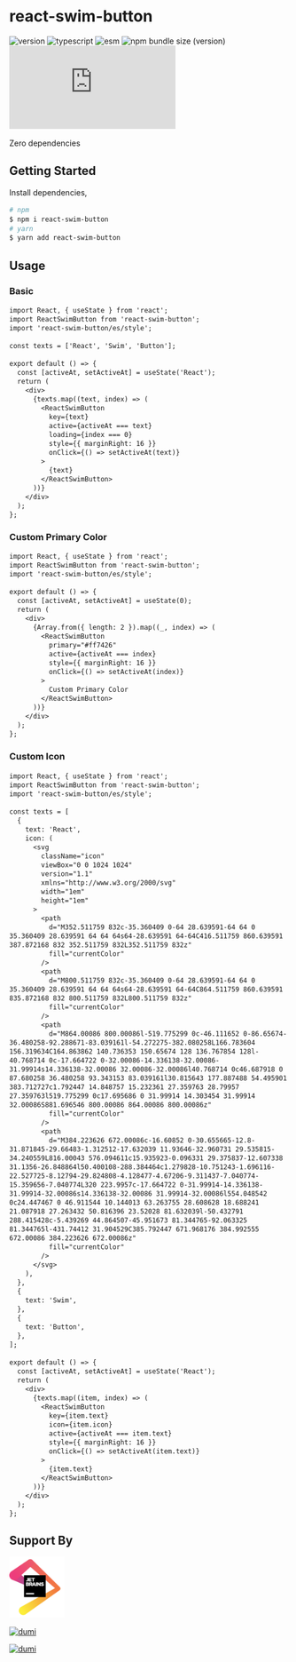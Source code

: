 # react-swim-button

![version](https://img.shields.io/github/package-json/v/happy-func/react-swim-button/main) ![typescript](https://img.shields.io/npm/types/react-swim-button) ![esm](https://img.shields.io/static/v1?label=build&message=esm&color=blue) ![npm bundle size (version)](https://img.shields.io/bundlephobia/min/react-swim-button/latest) ![GitHub Repo stars](https://img.shields.io/github/stars/happy-func/sudoku.js?style=social)

Zero dependencies

## Getting Started

Install dependencies,

```bash
# npm
$ npm i react-swim-button
# yarn
$ yarn add react-swim-button
```

## Usage

### Basic

```tsx
import React, { useState } from 'react';
import ReactSwimButton from 'react-swim-button';
import 'react-swim-button/es/style';

const texts = ['React', 'Swim', 'Button'];

export default () => {
  const [activeAt, setActiveAt] = useState('React');
  return (
    <div>
      {texts.map((text, index) => (
        <ReactSwimButton
          key={text}
          active={activeAt === text}
          loading={index === 0}
          style={{ marginRight: 16 }}
          onClick={() => setActiveAt(text)}
        >
          {text}
        </ReactSwimButton>
      ))}
    </div>
  );
};
```

### Custom Primary Color

```tsx
import React, { useState } from 'react';
import ReactSwimButton from 'react-swim-button';
import 'react-swim-button/es/style';

export default () => {
  const [activeAt, setActiveAt] = useState(0);
  return (
    <div>
      {Array.from({ length: 2 }).map((_, index) => (
        <ReactSwimButton
          primary="#ff7426"
          active={activeAt === index}
          style={{ marginRight: 16 }}
          onClick={() => setActiveAt(index)}
        >
          Custom Primary Color
        </ReactSwimButton>
      ))}
    </div>
  );
};
```

### Custom Icon

```tsx
import React, { useState } from 'react';
import ReactSwimButton from 'react-swim-button';
import 'react-swim-button/es/style';

const texts = [
  {
    text: 'React',
    icon: (
      <svg
        className="icon"
        viewBox="0 0 1024 1024"
        version="1.1"
        xmlns="http://www.w3.org/2000/svg"
        width="1em"
        height="1em"
      >
        <path
          d="M352.511759 832c-35.360409 0-64 28.639591-64 64 0 35.360409 28.639591 64 64 64s64-28.639591 64-64C416.511759 860.639591 387.872168 832 352.511759 832L352.511759 832z"
          fill="currentColor"
        />
        <path
          d="M800.511759 832c-35.360409 0-64 28.639591-64 64 0 35.360409 28.639591 64 64 64s64-28.639591 64-64C864.511759 860.639591 835.872168 832 800.511759 832L800.511759 832z"
          fill="currentColor"
        />
        <path
          d="M864.00086 800.00086l-519.775299 0c-46.111652 0-86.65674-36.480258-92.288671-83.039161l-54.272275-382.080258L166.783604 156.319634C164.863862 140.736353 150.65674 128 136.767854 128l-40.768714 0c-17.664722 0-32.00086-14.336138-32.00086-31.99914s14.336138-32.00086 32.00086-32.00086l40.768714 0c46.687918 0 87.680258 36.480258 93.343153 83.039161l30.815643 177.887488 54.495901 383.712727c1.792447 14.848757 15.232361 27.359763 28.79957 27.359763l519.775299 0c17.695686 0 31.99914 14.303454 31.99914 32.00086S881.696546 800.00086 864.00086 800.00086z"
          fill="currentColor"
        />
        <path
          d="M384.223626 672.00086c-16.60852 0-30.655665-12.8-31.871845-29.66483-1.312512-17.632039 11.93646-32.960731 29.535815-34.240559L816.00043 576.094611c15.935923-0.096331 29.375837-12.607338 31.1356-26.848864l50.400108-288.384464c1.279828-10.751243-1.696116-22.527725-8.12794-29.824808-4.128477-4.67206-9.311437-7.040774-15.359656-7.040774L320 223.9957c-17.664722 0-31.99914-14.336138-31.99914-32.00086s14.336138-32.00086 31.99914-32.00086l554.048542 0c24.447467 0 46.911544 10.144013 63.263755 28.608628 18.688241 21.087918 27.263432 50.816396 23.52028 81.632039l-50.432791 288.415428c-5.439269 44.864507-45.951673 81.344765-92.063325 81.344765l-431.74412 31.904529C385.792447 671.968176 384.992555 672.00086 384.223626 672.00086z"
          fill="currentColor"
        />
      </svg>
    ),
  },
  {
    text: 'Swim',
  },
  {
    text: 'Button',
  },
];

export default () => {
  const [activeAt, setActiveAt] = useState('React');
  return (
    <div>
      {texts.map((item, index) => (
        <ReactSwimButton
          key={item.text}
          icon={item.icon}
          active={activeAt === item.text}
          style={{ marginRight: 16 }}
          onClick={() => setActiveAt(item.text)}
        >
          {item.text}
        </ReactSwimButton>
      ))}
    </div>
  );
};
```

## Support By

[<img src="https://raw.githubusercontent.com/happy-func/next-official/6f30e1bb4140f195d5176a6ddc61082be8b25505/public/images/jetbrains.png" alt="Jetbrains" title="Jetbrains" width="100" />](https://www.jetbrains.com/)

[<img src="https://user-images.githubusercontent.com/9554297/83762004-a0761b00-a6a9-11ea-83b4-9c8ff721d4b8.png" alt="dumi" title="dumi" width="100" />](https://d.umijs.org/)

[<img src="https://user-images.githubusercontent.com/46747508/159268141-3240d526-cca6-4ec7-b55b-94e073079ab2.png" alt="dumi" title="surpath" width="100" />](https://surpath.net/)
